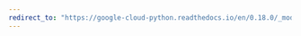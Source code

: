 ```yaml
---
redirect_to: "https://google-cloud-python.readthedocs.io/en/0.18.0/_modules/gcloud/logging/sink.html"
---
```

